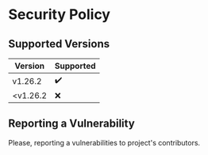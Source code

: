 # Security Policy

## Supported Versions

| Version  | Supported |
| -------- | --------- |
| v1.26.2  | ✔️         |
| <v1.26.2 | ❌        |

## Reporting a Vulnerability

Please, reporting a vulnerabilities to project's contributors.
